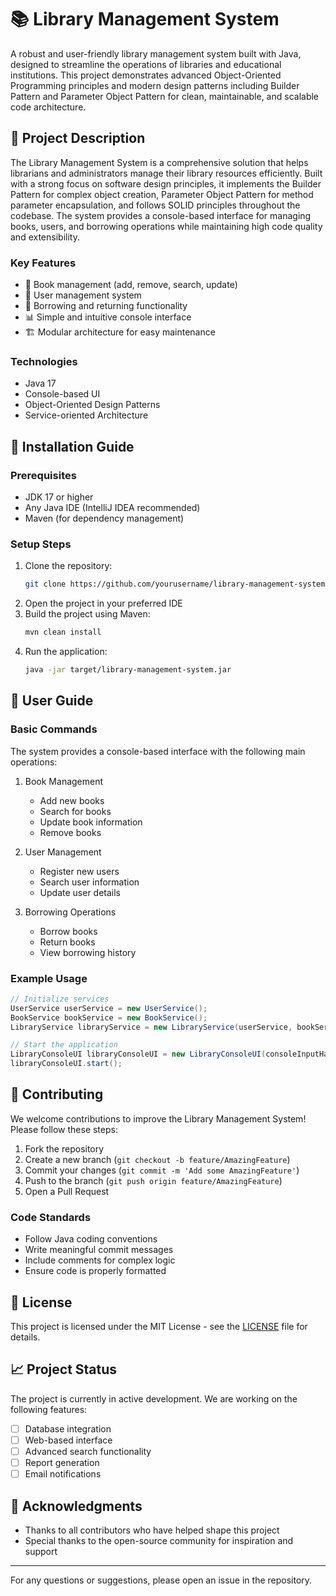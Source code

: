 # 📚 Library Management System

A robust and user-friendly library management system built with Java, designed to streamline the operations of libraries and educational institutions. This project demonstrates advanced Object-Oriented Programming principles and modern design patterns including Builder Pattern and Parameter Object Pattern for clean, maintainable, and scalable code architecture.

## 🎯 Project Description

The Library Management System is a comprehensive solution that helps librarians and administrators manage their library resources efficiently. Built with a strong focus on software design principles, it implements the Builder Pattern for complex object creation, Parameter Object Pattern for method parameter encapsulation, and follows SOLID principles throughout the codebase. The system provides a console-based interface for managing books, users, and borrowing operations while maintaining high code quality and extensibility.

### Key Features
- 📖 Book management (add, remove, search, update)
- 👥 User management system
- 🔄 Borrowing and returning functionality
- 📊 Simple and intuitive console interface
- 🏗️ Modular architecture for easy maintenance

### Technologies
- Java 17
- Console-based UI
- Object-Oriented Design Patterns
- Service-oriented Architecture

## 🚀 Installation Guide

### Prerequisites
- JDK 17 or higher
- Any Java IDE (IntelliJ IDEA recommended)
- Maven (for dependency management)

### Setup Steps
1. Clone the repository:
   ```bash
   git clone https://github.com/yourusername/library-management-system.git
   ```
2. Open the project in your preferred IDE
3. Build the project using Maven:
   ```bash
   mvn clean install
   ```
4. Run the application:
   ```bash
   java -jar target/library-management-system.jar
   ```

## 📖 User Guide

### Basic Commands
The system provides a console-based interface with the following main operations:

1. Book Management
   - Add new books
   - Search for books
   - Update book information
   - Remove books

2. User Management
   - Register new users
   - Search user information
   - Update user details

3. Borrowing Operations
   - Borrow books
   - Return books
   - View borrowing history

### Example Usage
```java
// Initialize services
UserService userService = new UserService();
BookService bookService = new BookService();
LibraryService libraryService = new LibraryService(userService, bookService);

// Start the application
LibraryConsoleUI libraryConsoleUI = new LibraryConsoleUI(consoleInputHandler, libraryService);
libraryConsoleUI.start();
```

## 🤝 Contributing

We welcome contributions to improve the Library Management System! Please follow these steps:

1. Fork the repository
2. Create a new branch (`git checkout -b feature/AmazingFeature`)
3. Commit your changes (`git commit -m 'Add some AmazingFeature'`)
4. Push to the branch (`git push origin feature/AmazingFeature`)
5. Open a Pull Request

### Code Standards
- Follow Java coding conventions
- Write meaningful commit messages
- Include comments for complex logic
- Ensure code is properly formatted

## 📄 License

This project is licensed under the MIT License - see the [LICENSE](LICENSE) file for details.

## 📈 Project Status

The project is currently in active development. We are working on the following features:

- [ ] Database integration
- [ ] Web-based interface
- [ ] Advanced search functionality
- [ ] Report generation
- [ ] Email notifications

## 🙏 Acknowledgments

- Thanks to all contributors who have helped shape this project
- Special thanks to the open-source community for inspiration and support

---

For any questions or suggestions, please open an issue in the repository. 